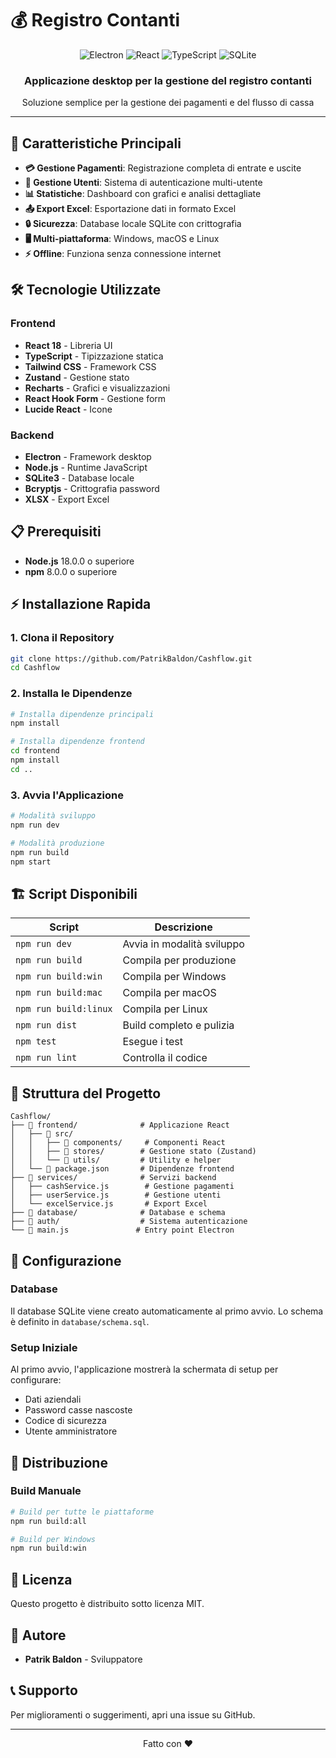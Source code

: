 # 💰 Registro Contanti

<div align="center">
  <img src="https://img.shields.io/badge/Electron-2B2E3A?style=for-the-badge&logo=electron&logoColor=white" alt="Electron">
  <img src="https://img.shields.io/badge/React-20232A?style=for-the-badge&logo=react&logoColor=61DAFB" alt="React">
  <img src="https://img.shields.io/badge/TypeScript-007ACC?style=for-the-badge&logo=typescript&logoColor=white" alt="TypeScript">
  <img src="https://img.shields.io/badge/SQLite-07405E?style=for-the-badge&logo=sqlite&logoColor=white" alt="SQLite">
</div>

<div align="center">
  <h3>Applicazione desktop per la gestione del registro contanti</h3>
  <p>Soluzione semplice per la gestione dei pagamenti e del flusso di cassa</p>
</div>

---

## 🚀 Caratteristiche Principali

- **💳 Gestione Pagamenti**: Registrazione completa di entrate e uscite
- **👥 Gestione Utenti**: Sistema di autenticazione multi-utente
- **📊 Statistiche**: Dashboard con grafici e analisi dettagliate
- **📤 Export Excel**: Esportazione dati in formato Excel
- **🔒 Sicurezza**: Database locale SQLite con crittografia
- **🖥️ Multi-piattaforma**: Windows, macOS e Linux
- **⚡ Offline**: Funziona senza connessione internet

## 🛠️ Tecnologie Utilizzate

### Frontend
- **React 18** - Libreria UI
- **TypeScript** - Tipizzazione statica
- **Tailwind CSS** - Framework CSS
- **Zustand** - Gestione stato
- **Recharts** - Grafici e visualizzazioni
- **React Hook Form** - Gestione form
- **Lucide React** - Icone

### Backend
- **Electron** - Framework desktop
- **Node.js** - Runtime JavaScript
- **SQLite3** - Database locale
- **Bcryptjs** - Crittografia password
- **XLSX** - Export Excel

## 📋 Prerequisiti

- **Node.js** 18.0.0 o superiore
- **npm** 8.0.0 o superiore

## ⚡ Installazione Rapida

### 1. Clona il Repository
```bash
git clone https://github.com/PatrikBaldon/Cashflow.git
cd Cashflow
```

### 2. Installa le Dipendenze
```bash
# Installa dipendenze principali
npm install

# Installa dipendenze frontend
cd frontend
npm install
cd ..
```

### 3. Avvia l'Applicazione
```bash
# Modalità sviluppo
npm run dev

# Modalità produzione
npm run build
npm start
```

## 🏗️ Script Disponibili

| Script | Descrizione |
|--------|-------------|
| `npm run dev` | Avvia in modalità sviluppo |
| `npm run build` | Compila per produzione |
| `npm run build:win` | Compila per Windows |
| `npm run build:mac` | Compila per macOS |
| `npm run build:linux` | Compila per Linux |
| `npm run dist` | Build completo e pulizia |
| `npm test` | Esegue i test |
| `npm run lint` | Controlla il codice |

## 📁 Struttura del Progetto

```
Cashflow/
├── 📁 frontend/              # Applicazione React
│   ├── 📁 src/
│   │   ├── 📁 components/     # Componenti React
│   │   ├── 📁 stores/        # Gestione stato (Zustand)
│   │   └── 📁 utils/         # Utility e helper
│   └── 📄 package.json       # Dipendenze frontend
├── 📁 services/              # Servizi backend
│   ├── cashService.js        # Gestione pagamenti
│   ├── userService.js        # Gestione utenti
│   └── excelService.js       # Export Excel
├── 📁 database/              # Database e schema
├── 📁 auth/                  # Sistema autenticazione
└── 📄 main.js               # Entry point Electron
```

## 🔧 Configurazione

### Database
Il database SQLite viene creato automaticamente al primo avvio. Lo schema è definito in `database/schema.sql`.

### Setup Iniziale
Al primo avvio, l'applicazione mostrerà la schermata di setup per configurare:
- Dati aziendali
- Password casse nascoste
- Codice di sicurezza
- Utente amministratore

## 🚀 Distribuzione

### Build Manuale
```bash
# Build per tutte le piattaforme
npm run build:all

# Build per Windows
npm run build:win
```

## 📄 Licenza

Questo progetto è distribuito sotto licenza MIT.

## 👥 Autore

- **Patrik Baldon** - Sviluppatore

## 📞 Supporto

Per miglioramenti o suggerimenti, apri una issue su GitHub.

---

<div align="center">
  <p>Fatto con ❤️</p>
</div>